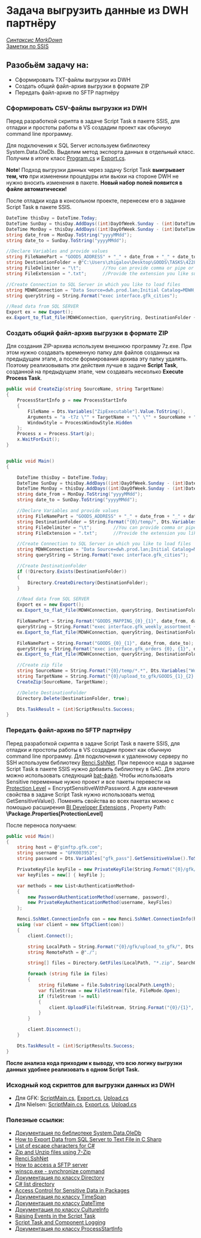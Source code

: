 # Задача выгрузить данные из DWH партнёру  

*[Синтаксис MarkDown](https://www.markdownguide.org/basic-syntax/)*  
[Заметки по SSIS](../SSIS_note.md)  

## **Разобьём задачу на:**  

-  Сформировать TXT-файлы выгрузки из DWH
-  Создать общий файл-архив выгрузки в формате ZIP
-  Передать файл-архив по SFTP партнёру

###  Сформировать CSV-файлы выгрузки из DWH  

Перед разработкой скрипта в задаче Script Task в пакете SSIS, для отладки и простоты работы в VS создадим проект как обычную command line программу.  

Для подключения к SQL Server используем библиотеку System.Data.OleDb. Выделим метод экспорта данных в отдельный класс. Получим в итоге класс [Program.cs](./Program.cs.md) и [Export.cs](./Export.cs.md).  

**Note**! Подход выгрузки данных через задачу Script Task **выигрывает тем, что** при изменении процедуры или вьюхи на стороне DWH не нужно вносить изменения в пакете. **Новый набор полей появится в файле автоматически!**  

После отладки кода в консольном проекте, перенесем его в  задание Script Task в пакете SSIS.

```c#
DateTime thisDay = DateTime.Today;
DateTime SunDay = thisDay.AddDays((int)DayOfWeek.Sunday - (int)DateTime.Today.DayOfWeek);
DateTime MonDay = thisDay.AddDays((int)DayOfWeek.Sunday - (int)DateTime.Today.DayOfWeek - 6);
string date_from = MonDay.ToString("yyyyMMdd");
string date_to = SunDay.ToString("yyyyMMdd");

//Declare Variables and provide values
string FileNamePart = "GOODS_ADDRESS" + "_" + date_from + "_" + date_to;  //Datetime will be added to it
string DestinationFolder = @"C:\Users\zhigalov\Desktop\GOODS\TASKS\4228\upload_to_gfk\";
string FileDelimiter = "\t";        //You can provide comma or pipe or whatever you like
string FileExtension = ".txt";      //Provide the extension you like such as .txt or .csv

//Create Connection to SQL Server in which you like to load files
string MDWHConnection = "Data Source=dwh.prod.lan;Initial Catalog=MDWH;Provider=SQLNCLI11.1;Integrated Security=SSPI;Auto Translate=False";
string queryString = String.Format("exec interface.gfk_cities");

//Read data from SQL SERVER
Export ex = new Export();
ex.Export_to_flat_file(MDWHConnection, queryString, DestinationFolder + FileNamePart + FileExtension, FileDelimiter);

```

### Создать общий файл-архив выгрузки в формате ZIP  

Для создания ZIP-архива используем внешнюю программу 7z.exe. При этом нужно создавать временную папку для файлов созданных на предыдущем этапе, а после формирования архива эту папку удалять. Поэтому реализовывать эти действия лучше в задаче **Script Task**, созданной на предыдущем этапе, чем создавать несколько **Execute Process Task**.

```c#
public void CreateZip(string SourceName, string TargetName)
{
    ProcessStartInfo p = new ProcessStartInfo
    {
        FileName = Dts.Variables["ZipExecutable"].Value.ToString(),
        Arguments = "a -t7z \"" + TargetName + "\" \"" + SourceName + "\"",
        WindowStyle = ProcessWindowStyle.Hidden
    };
    Process x = Process.Start(p);
    x.WaitForExit();
}


public void Main()
{

    DateTime thisDay = DateTime.Today;
    DateTime SunDay = thisDay.AddDays((int)DayOfWeek.Sunday - (int)DateTime.Today.DayOfWeek);
    DateTime MonDay = thisDay.AddDays((int)DayOfWeek.Sunday - (int)DateTime.Today.DayOfWeek - 6);
    string date_from = MonDay.ToString("yyyyMMdd");
    string date_to = SunDay.ToString("yyyyMMdd");

    //Declare Variables and provide values
    string FileNamePart = "GOODS_ADDRESS" + "_" + date_from + "_" + date_to;  //Datetime will be added to it
    string DestinationFolder = String.Format("{0}/temp/", Dts.Variables["WorkingDirectory"].Value);
    string FileDelimiter = "\t";        //You can provide comma or pipe or whatever you like
    string FileExtension = ".txt";      //Provide the extension you like such as .txt or .csv

    //Create Connection to SQL Server in which you like to load files
    string MDWHConnection = "Data Source=dwh.prod.lan;Initial Catalog=MDWH;Provider=SQLNCLI11.1;Integrated Security=SSPI;Auto Translate=False";
    string queryString = String.Format("exec interface.gfk_cities");

    //Create DestinationFolder
    if (!Directory.Exists(DestinationFolder))
    {
        Directory.CreateDirectory(DestinationFolder);
    }

    //Read data from SQL SERVER
    Export ex = new Export();
    ex.Export_to_flat_file(MDWHConnection, queryString, DestinationFolder + FileNamePart + FileExtension, FileDelimiter);

    FileNamePart = String.Format("GOODS_MAPPING_{0}_{1}", date_from, date_to);
    queryString = String.Format("exec interface.gfk_weekly_assortment {0}, {1}", date_from, date_to);
    ex.Export_to_flat_file(MDWHConnection, queryString, DestinationFolder + FileNamePart + FileExtension, FileDelimiter);

    FileNamePart = String.Format("GOODS_{0}_{1}", date_from, date_to);
    queryString = String.Format("exec interface.gfk_orders {0}, {1}", date_from, date_to);
    ex.Export_to_flat_file(MDWHConnection, queryString, DestinationFolder + FileNamePart + FileExtension, FileDelimiter);

    //Create zip file
    string SourceName = String.Format("{0}/temp/*.*", Dts.Variables["WorkingDirectory"].Value);
    string TargetName = String.Format("{0}/upload_to_gfk/GOODS_{1}_{2}.zip", Dts.Variables["WorkingDirectory"].Value, date_from, date_to);
    CreateZip(SourceName, TargetName);

    //Delete DestinationFolder
    Directory.Delete(DestinationFolder, true);

    Dts.TaskResult = (int)ScriptResults.Success;
}
```

### Передать файл-архив по SFTP партнёру  

Перед разработкой скрипта в задаче Script Task в пакете SSIS, для отладки и простоты работы в VS создадим проект как обычную command line программу. Для подключения к удаленному серверу по SSH используем библиотеку [Renci.SshNet](https://github.com/sshnet/SSH.NET). При переносе кода в задание Script Task в пакете SSIS нужно добавить библиотеку в GAC. Для этого можно использовать следующий [bat-файл](./GAC_Reg.bat.md). Чтобы использовать Sensitive переменные нужно проект и все пакеты перевести на [Protection Level](https://www.mssqltips.com/sqlservertip/2091/securing-your-ssis-packages-using-package-protection-level/) = EncryptSensitiveWithPassword. А для извлечения свойства в задаче Script Task нужно использовать метод GetSensitiveValue(). Поменять свойства во всех пакетах можно с помощью расширения [BI Developer Extensions](https://bideveloperextensions.github.io/features/BatchPropertyUpdate/) , Property Path: **\Package.Properties[ProtectionLevel]**

После переноса получаем:

```c#
public void Main()
{
    string host = @"gimftp.gfk.com";
    string username = "GFK003953";
    string password = Dts.Variables["gfk_pass"].GetSensitiveValue().ToString();

    PrivateKeyFile keyFile = new PrivateKeyFile(String.Format("{0}/gfk/Nielsen_MFT_key/nielsen_goods_private_key_openssh.ppk", Dts.Variables["WorkingDirectory"].Value));
    var keyFiles = new[] { keyFile };

    var methods = new List<AuthenticationMethod>
    {
        new PasswordAuthenticationMethod(username, password),
        new PrivateKeyAuthenticationMethod(username, keyFiles)
    };

    Renci.SshNet.ConnectionInfo con = new Renci.SshNet.ConnectionInfo(host, 22, username, methods.ToArray());
    using (var client = new SftpClient(con))
    {
        client.Connect();

        string LocalPath = String.Format("{0}/gfk/upload_to_gfk/", Dts.Variables["WorkingDirectory"].Value);
        string RemotePath = @"./";

        string[] files = Directory.GetFiles(LocalPath, "*.zip", SearchOption.TopDirectoryOnly);

        foreach (string file in files)
        {
            string fileName = file.Substring(LocalPath.Length);
            var fileStream = new FileStream(file, FileMode.Open);
            if (fileStream != null)
            {
                client.UploadFile(fileStream, String.Format("{0}/{1}", RemotePath, fileName), null);
            }
        }

        client.Disconnect();
    }

    Dts.TaskResult = (int)ScriptResults.Success;
}
```

**После анализа кода приходим к выводу, что всю логику выгрузки данных удобнее реализовать в одном Script Task.**  

### Исходный код скриптов для выгрузки данных из DWH  

- Для GFK: [ScriptMain.cs](./GFK/ScriptMain.cs.md), [Export.cs](./GFK/Export.cs.md), [Upload.cs](./GFK/Upload.cs.md)
- Для Nielsen: [ScriptMain.cs](./Nielsen/ScriptMain.cs.md), [Export.cs](./Nielsen/Export.cs.md), [Upload.cs](./Nielsen/Upload.cs.md)

### Полезные ссылки:  
- [Документация по библиотеке System.Data.OleDb](https://docs.microsoft.com/ru-ru/dotnet/api/system.data.oledb?view=netframework-4.6)  
- [How to Export Data from SQL Server to Text File in C Sharp](http://www.techbrothersit.com/2016/04/c-how-to-export-data-from-sql-server.html)  
- [List of escape characters for C#](./escape_characters.md)  
- [Zip and Unzip files using 7-Zip](https://www.mssqltips.com/sqlservertip/5756/zip-and-unzip-files-using-7zip-in-sql-server-integration-services-ssis/)  
- [Renci.SshNet](https://github.com/sshnet/SSH.NET) 
- [How to access a SFTP server](https://ourcodeworld.com/articles/read/369/how-to-access-a-sftp-server-using-ssh-net-sync-and-async-with-c-in-winforms)  
- [winscp.exe - synchronize command](https://winscp.net/eng/docs/scriptcommand_synchronize)  
- [Документация по классу Directory](https://docs.microsoft.com/ru-ru/dotnet/api/system.io.directory?view=netframework-4.6)
- [C# list directory](https://zetcode.com/csharp/listdirectory/)  
- [Access Control for Sensitive Data in Packages](https://docs.microsoft.com/en-us/sql/integration-services/security/access-control-for-sensitive-data-in-packages?view=sql-server-2016&WT.mc_id=DP-MVP-5001430)  
- [Документация по классу TimeSpan](https://docs.microsoft.com/ru-ru/dotnet/api/system.timespan?view=netframework-4.6)  
- [Документация по классу DateTime](https://docs.microsoft.com/ru-ru/dotnet/api/system.datetime?view=netframework-4.6)  
- [Документация по классу CultureInfo](https://docs.microsoft.com/ru-ru/dotnet/api/system.globalization.cultureinfo.currentculture?view=netframework-4.6)  
- [Raising Events in the Script Task](https://docs.microsoft.com/en-us/sql/integration-services/extending-packages-scripting/task/raising-events-in-the-script-task?view=sql-server-ver15)  
- [Script Task and Component Logging](http://microsoft-ssis.blogspot.com/2011/02/script-task-and-component-logging.html)  
- [Документация по классу ProcessStartInfo](https://docs.microsoft.com/ru-ru/dotnet/api/system.diagnostics.processstartinfo?view=netframework-4.5)  